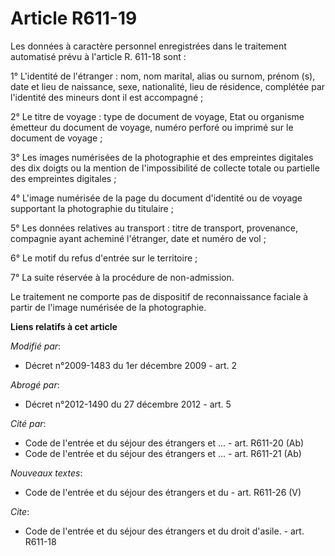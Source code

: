 # Article R611-19

Les données à caractère personnel enregistrées dans le traitement automatisé prévu à l'article R. 611-18 sont : 

1° L'identité de l'étranger : nom, nom marital, alias ou surnom, prénom (s), date et lieu de naissance, sexe, nationalité,
lieu de résidence, complétée par l'identité des mineurs dont il est accompagné ; 

2° Le titre de voyage : type de document de voyage, Etat ou organisme émetteur du document de voyage, numéro perforé ou
imprimé sur le document de voyage ; 

3° Les images numérisées de la photographie et des empreintes digitales des dix doigts ou la mention de l'impossibilité de
collecte totale ou partielle des empreintes digitales ; 

4° L'image numérisée de la page du document d'identité ou de voyage supportant la photographie du titulaire ; 

5° Les données relatives au transport : titre de transport, provenance, compagnie ayant acheminé l'étranger, date et numéro
de vol ; 

6° Le motif du refus d'entrée sur le territoire ; 

7° La suite réservée à la procédure de non-admission. 

Le traitement ne comporte pas de dispositif de reconnaissance faciale à partir de l'image numérisée de la photographie.

**Liens relatifs à cet article**

_Modifié par_:

  - Décret n°2009-1483 du 1er décembre 2009 - art. 2

_Abrogé par_:

  - Décret n°2012-1490 du 27 décembre 2012 - art. 5

_Cité par_:

  - Code de l'entrée et du séjour des étrangers et ... - art. R611-20 (Ab)
  - Code de l'entrée et du séjour des étrangers et ... - art. R611-21 (Ab)

_Nouveaux textes_:

  - Code de l'entrée et du séjour des étrangers et du  - art. R611-26 (V)

_Cite_:

  - Code de l'entrée et du séjour des étrangers et du droit d'asile. - art. R611-18
